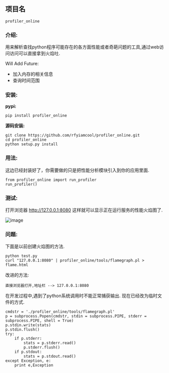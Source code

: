 ## 项目名

`profiler_online`

### 介绍:
用来解析查找python程序可能存在的各方面性能或者奇葩问题的工具,通过web访问访问可以直接拿到火焰吐.

Will Add Future:

* 加入内存的相关信息
* 查询时间范围

### 安装:

**pypi:**

```
pip install profiler_online
```

**源码安装:**

```
git clone https://github.com/rfyiamcool/profiler_online.git
cd profiler_online
python setup.py install
```


### 用法:

这边已经封装好了，你需要做的只是把性能分析模块引入到你的应用里面.

```
from profiler_online import run_profiler
run_profiler()
```

### 测试:

打开浏览器 http://127.0.0.1:8080  这样就可以显示正在运行服务的性能火焰图了.

![image](https://github.com/rfyiamcool/profiler_online/raw/master/img/demo.png)

### 问题:

下面是以前创建火焰图的方法.

```
python test.py
curl "127.0.0.1:8080" | profiler_online/tools/flamegraph.pl > flame.html
```

改进的方法:
```
直接浏览器打开,地址栏 --> 127.0.0.1:8080
```

在开发过程中,遇到了python系统调用时不能正常捕获输出. 现在已经改为临时文件的方式.
```
cmdstr = './profiler_online/tools/flamegraph.pl'
p = subprocess.Popen(cmdstr, stdin = subprocess.PIPE, stderr = subprocess.PIPE, shell = True)
p.stdin.write(stats)
p.stdin.flush()
try:
    if p.stderr:
        stats = p.stderr.read()
        p.stderr.flush()
    if p.stdout:
        stats = p.stdout.read()
except Exception, e:
    print e,Exception
```


